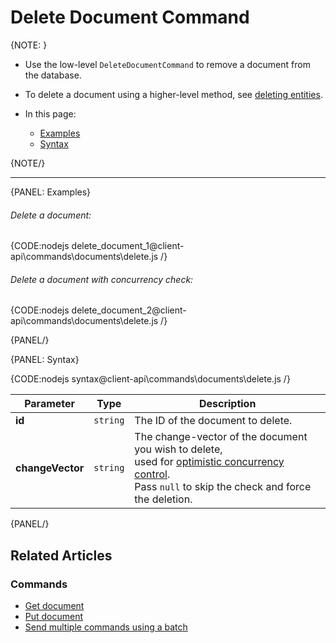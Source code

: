 # Delete Document Command

{NOTE: }

* Use the low-level `DeleteDocumentCommand` to remove a document from the database.

* To delete a document using a higher-level method, see [deleting entities](../../../client-api/session/deleting-entities).

* In this page:

    * [Examples](../../../client-api/commands/documents/delete#examples)
    * [Syntax](../../../client-api/commands/documents/delete#syntax)

{NOTE/}

---

{PANEL: Examples}

###### Delete a document:

{CODE:nodejs delete_document_1@client-api\commands\documents\delete.js /}

###### Delete a document with concurrency check:

{CODE:nodejs delete_document_2@client-api\commands\documents\delete.js /}

{PANEL/}

{PANEL: Syntax}

{CODE:nodejs syntax@client-api\commands\documents\delete.js /}

| Parameter        | Type     | Description                                                                                                                                                                                                                                             |
|------------------|----------|---------------------------------------------------------------------------------------------------------------------------------------------------------------------------------------------------------------------------------------------------------|
| **id**           | `string` | The ID of the document to delete.                                                                                                                                                                                                                       |
| **changeVector** | `string` | The change-vector of the document you wish to delete,<br>used for [optimistic concurrency control](../../../server/clustering/replication/change-vector#concurrency-control-&-change-vectors).<br>Pass `null` to skip the check and force the deletion. |

{PANEL/}

## Related Articles

### Commands 

- [Get document](../../../client-api/commands/documents/get)  
- [Put document](../../../client-api/commands/documents/put)  
- [Send multiple commands using a batch](../../../client-api/commands/batches/how-to-send-multiple-commands-using-a-batch)
